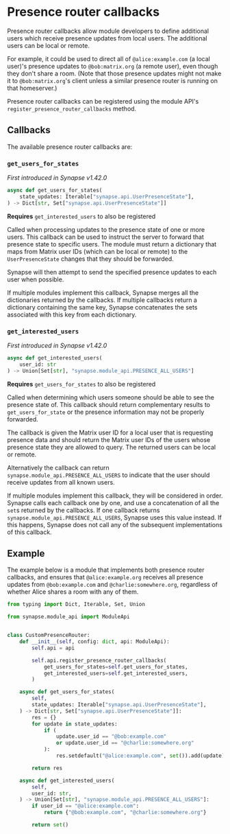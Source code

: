 # Presence router callbacks

Presence router callbacks allow module developers to define additional users
which receive presence updates from local users. The additional users
can be local or remote.

For example, it could be used to direct all of `@alice:example.com` (a local user)'s
presence updates to `@bob:matrix.org` (a remote user), even though they don't share a
room. (Note that those presence updates might not make it to `@bob:matrix.org`'s client
unless a similar presence router is running on that homeserver.)

Presence router callbacks can be registered using the module API's
`register_presence_router_callbacks` method.

## Callbacks

The available presence router callbacks are:

### `get_users_for_states`

_First introduced in Synapse v1.42.0_

```python 
async def get_users_for_states(
    state_updates: Iterable["synapse.api.UserPresenceState"],
) -> Dict[str, Set["synapse.api.UserPresenceState"]]
```
**Requires** `get_interested_users` to also be registered

Called when processing updates to the presence state of one or more users. This callback can
be used to instruct the server to forward that presence state to specific users. The module
must return a dictionary that maps from Matrix user IDs (which can be local or remote) to the
`UserPresenceState` changes that they should be forwarded.

Synapse will then attempt to send the specified presence updates to each user when possible.

If multiple modules implement this callback, Synapse merges all the dictionaries returned
by the callbacks. If multiple callbacks return a dictionary containing the same key,
Synapse concatenates the sets associated with this key from each dictionary. 

### `get_interested_users`

_First introduced in Synapse v1.42.0_

```python
async def get_interested_users(
    user_id: str
) -> Union[Set[str], "synapse.module_api.PRESENCE_ALL_USERS"]
```
**Requires** `get_users_for_states` to also be registered

Called when determining which users someone should be able to see the presence state of. This
callback should return complementary results to `get_users_for_state` or the presence information 
may not be properly forwarded.

The callback is given the Matrix user ID for a local user that is requesting presence data and
should return the Matrix user IDs of the users whose presence state they are allowed to
query. The returned users can be local or remote. 

Alternatively the callback can return `synapse.module_api.PRESENCE_ALL_USERS`
to indicate that the user should receive updates from all known users.

If multiple modules implement this callback, they will be considered in order. Synapse
calls each callback one by one, and use a concatenation of all the `set`s returned by the
callbacks. If one callback returns `synapse.module_api.PRESENCE_ALL_USERS`, Synapse uses
this value instead. If this happens, Synapse does not call any of the subsequent
implementations of this callback.

## Example

The example below is a module that implements both presence router callbacks, and ensures
that `@alice:example.org` receives all presence updates from `@bob:example.com` and
`@charlie:somewhere.org`, regardless of whether Alice shares a room with any of them.

```python
from typing import Dict, Iterable, Set, Union

from synapse.module_api import ModuleApi


class CustomPresenceRouter:
    def __init__(self, config: dict, api: ModuleApi):
        self.api = api

        self.api.register_presence_router_callbacks(
            get_users_for_states=self.get_users_for_states,
            get_interested_users=self.get_interested_users,
        )

    async def get_users_for_states(
        self,
        state_updates: Iterable["synapse.api.UserPresenceState"],
    ) -> Dict[str, Set["synapse.api.UserPresenceState"]]:
        res = {}
        for update in state_updates:
            if (
                update.user_id == "@bob:example.com"
                or update.user_id == "@charlie:somewhere.org"
            ):
                res.setdefault("@alice:example.com", set()).add(update)

        return res

    async def get_interested_users(
        self,
        user_id: str,
    ) -> Union[Set[str], "synapse.module_api.PRESENCE_ALL_USERS"]:
        if user_id == "@alice:example.com":
            return {"@bob:example.com", "@charlie:somewhere.org"}

        return set()
```
